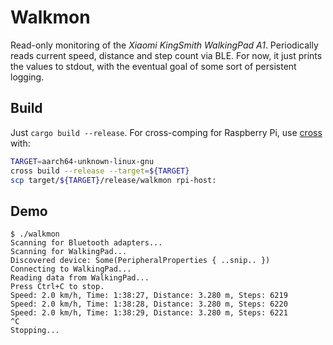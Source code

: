 # Walkmon

Read-only monitoring of the *Xiaomi KingSmith WalkingPad A1*. Periodically reads current speed, distance and step count via BLE. For now, it just prints the values to stdout, with the eventual goal of some sort of persistent logging.

## Build

Just `cargo build --release`. For cross-comping for Raspberry Pi, use [cross](https://github.com/cross-rs/cross) with:

```sh
TARGET=aarch64-unknown-linux-gnu
cross build --release --target=${TARGET}
scp target/${TARGET}/release/walkmon rpi-host:
```

## Demo

```console
$ ./walkmon
Scanning for Bluetooth adapters...
Scanning for WalkingPad...
Discovered device: Some(PeripheralProperties { ..snip.. })
Connecting to WalkingPad...
Reading data from WalkingPad...
Press Ctrl+C to stop.
Speed: 2.0 km/h, Time: 1:38:27, Distance: 3.280 m, Steps: 6219
Speed: 2.0 km/h, Time: 1:38:28, Distance: 3.280 m, Steps: 6220
Speed: 2.0 km/h, Time: 1:38:29, Distance: 3.280 m, Steps: 6221
^C
Stopping...
```
